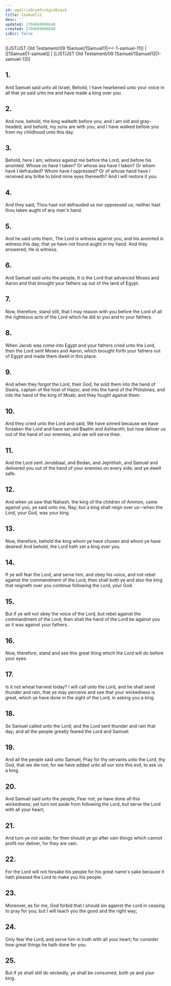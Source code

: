 ```yaml
---
id: wgalria9cymfcskgid6zask
title: 1samuel12
desc: ''
updated: 1704669006648
created: 1704669006648
isDir: false
---
```

[[JST/JST Old Testament/09 1Samuel/1Samuel11|<<-1-samuel-11]] | [[1Samuel|1-samuel]] | [[JST/JST Old Testament/09 1Samuel/1Samuel13|1-samuel-13]]
## 1.
And Samuel said unto all Israel, Behold, I have hearkened unto your voice in all that ye said unto me and have made a king over you.
## 2.
And now, behold, the king walketh before you; and I am old and gray-headed; and behold, my sons are with you; and I have walked before you from my childhood unto this day.
## 3.
Behold, here I am; witness against me before the Lord, and before his anointed. Whose ox have I taken? Or whose ass have I taken? Or whom have I defrauded? Whom have I oppressed? Or of whose hand have I received any bribe to blind mine eyes therewith? And I will restore it you.
## 4.
And they said, Thou hast not defrauded us nor oppressed us; neither hast thou taken aught of any man\'s hand.
## 5.
And he said unto them, The Lord is witness against you, and his anointed is witness this day, that ye have not found aught in my hand. And they answered, He is witness.
## 6.
And Samuel said unto the people, It is the Lord that advanced Moses and Aaron and that brought your fathers up out of the land of Egypt.
## 7.
Now, therefore, stand still, that I may reason with you before the Lord of all the righteous acts of the Lord which he did to you and to your fathers.
## 8.
When Jacob was come into Egypt and your fathers cried unto the Lord, then the Lord sent Moses and Aaron, which brought forth your fathers out of Egypt and made them dwell in this place.
## 9.
And when they forgot the Lord, their God, he sold them into the hand of Sisera, captain of the host of Hazor, and into the hand of the Philistines, and into the hand of the king of Moab; and they fought against them.
## 10.
And they cried unto the Lord and said, We have sinned because we have forsaken the Lord and have served Baalim and Ashtaroth; but now deliver us out of the hand of our enemies, and we will serve thee.
## 11.
And the Lord sent Jerubbaal, and Bedan, and Jephthah, and Samuel and delivered you out of the hand of your enemies on every side; and ye dwelt safe.
## 12.
And when ye saw that Nahash, the king of the children of Ammon, came against you, ye said unto me, Nay; but a king shall reign over us\--when the Lord, your God, was your king.
## 13.
Now, therefore, behold the king whom ye have chosen and whom ye have desired! And behold, the Lord hath set a king over you.
## 14.
If ye will fear the Lord, and serve him, and obey his voice, and not rebel against the commandment of the Lord, then shall both ye and also the king that reigneth over you continue following the Lord, your God.
## 15.
But if ye will not obey the voice of the Lord, but rebel against the commandment of the Lord, then shall the hand of the Lord be against you as it was against your fathers.
## 16.
Now, therefore, stand and see this great thing which the Lord will do before your eyes.
## 17.
Is it not wheat harvest today? I will call unto the Lord, and he shall send thunder and rain, that ye may perceive and see that your wickedness is great, which ye have done in the sight of the Lord, in asking you a king.
## 18.
So Samuel called unto the Lord; and the Lord sent thunder and rain that day; and all the people greatly feared the Lord and Samuel.
## 19.
And all the people said unto Samuel, Pray for thy servants unto the Lord, thy God, that we die not; for we have added unto all our sins this evil, to ask us a king.
## 20.
And Samuel said unto the people, Fear not; ye have done all this wickedness; yet turn not aside from following the Lord, but serve the Lord with all your heart;
## 21.
And turn ye not aside; for then should ye go after vain things which cannot profit nor deliver, for they are vain.
## 22.
For the Lord will not forsake his people for his great name\'s sake because it hath pleased the Lord to make you his people.
## 23.
Moreover, as for me, God forbid that I should sin against the Lord in ceasing to pray for you; but I will teach you the good and the right way;
## 24.
Only fear the Lord, and serve him in truth with all your heart; for consider how great things he hath done for you.
## 25.
But if ye shall still do wickedly, ye shall be consumed, both ye and your king.

